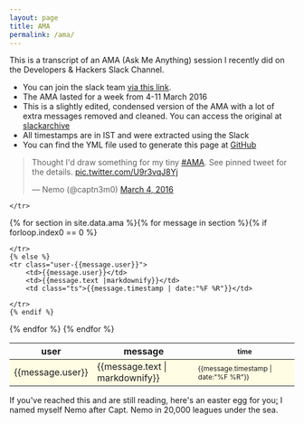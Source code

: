 ```yaml
---
layout: page
title: AMA
permalink: /ama/
---		
```

<style>
.container {
    max-width: 60rem !important;
    font-size: 0.9em;
}
tr.question {
	background-color: #FFFDE3 !important;
}
tr.user-nemo {
	background-color: #EDF8FF !important;
}
tr:nth-child(odd) td{
    background-color: inherit !important;
}
.ts {
	min-width: 90px;
    font-size: 12px;
}
.emoji {
	display: inline;
}
</style>

This is a transcript of an AMA (Ask Me Anything) session I recently did on the Developers & Hackers Slack Channel.

- You can join the slack team [via this link](https://slackipy-codetogether.rhcloud.com).
- The AMA lasted for a week from 4-11 March 2016
- This is a slightly edited, condensed version of the AMA with a lot of extra messages removed and cleaned.
You can access the original at [slackarchive](https://dev-s.slackarchive.io/ama/)
- All timestamps are in IST and were extracted using the Slack
- You can find the YML file used to generate this page at [GitHub](https://github.com/captn3m0/captn3m0.github.com/blob/master/_data/projects.yml)

<blockquote class="twitter-tweet" data-lang="en"><p lang="en" dir="ltr">Thought I&#39;d draw something for my tiny <a href="https://twitter.com/hashtag/AMA?src=hash">#AMA</a>. See pinned tweet for the details. <a href="https://t.co/U9r3vqJ8Yj">pic.twitter.com/U9r3vqJ8Yj</a></p>&mdash; Nemo (@captn3m0) <a href="https://twitter.com/captn3m0/status/705822087735177216">March 4, 2016</a></blockquote>
<script async src="//platform.twitter.com/widgets.js" charset="utf-8"></script>

<table class="responsive">
<thead>
	<tr>
		<th>user</th>
		<th>message</th>
		<th class="ts">time</th>
		
	</tr>
</thead>
<tbody>
	{% for section in site.data.ama %}{% for message in section %}{% if forloop.index0 == 0 %}
	<tr class="question">
		<td>{{message.user}}</td>
		<td>{{message.text | markdownify}}</td>
		<td class="ts">{{message.timestamp | date:"%F %R"}}</td>
		
	</tr>
	{% else %}
	<tr class="user-{{message.user}}">
		<td>{{message.user}}</td>
		<td>{{message.text |markdownify}}</td>
		<td class="ts">{{message.timestamp | date:"%F %R"}}</td>
		
	</tr>
	{% endif %}
{% endfor %}
{% endfor %}
</tbody>
</table>

If you've reached this and are still reading, here's an easter egg for you<a href="https://www.youtube.com/watch?v=BVT-ChnS_Mg" rel="nofollow">:</a> I named myself Nemo after Capt. Nemo in 20,000 leagues under the sea.